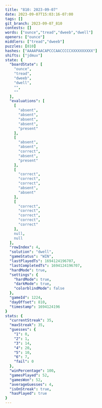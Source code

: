 ```yaml
---
title: "810: 2023-09-07"
date: 2023-09-07T15:03:16-07:00
tags: []
git_branch: 2023-09-07_810
contests: []
words: ["ounce","tread","dweeb","dwell"]
openers: ["ounce"]
middlers: ["tread","dweeb"]
puzzles: [810]
hashes: ["AAAAPAACAPCCCAACCCCCXXXXXXXXXX"]
shifts: ["jdmuv"]
state: {
  "boardState": [
    "ounce",
    "tread",
    "dweeb",
    "dwell",
    "",
    ""
  ],
  "evaluations": [
    [
      "absent",
      "absent",
      "absent",
      "absent",
      "present"
    ],
    [
      "absent",
      "absent",
      "correct",
      "absent",
      "present"
    ],
    [
      "correct",
      "correct",
      "correct",
      "absent",
      "absent"
    ],
    [
      "correct",
      "correct",
      "correct",
      "correct",
      "correct"
    ],
    null,
    null
  ],
  "rowIndex": 4,
  "solution": "dwell",
  "gameStatus": "WIN",
  "lastPlayedTs": 1694124196707,
  "lastCompletedTs": 1694124196707,
  "hardMode": true,
  "settings": {
    "hardMode": true,
    "darkMode": true,
    "colorblindMode": false
  },
  "gameId": 1224,
  "dayOffset": 810,
  "timestamp": 1694124196
}
stats: {
  "currentStreak": 35,
  "maxStreak": 35,
  "guesses": {
    "1": 0,
    "2": 1,
    "3": 14,
    "4": 20,
    "5": 10,
    "6": 7,
    "fail": 0
  },
  "winPercentage": 100,
  "gamesPlayed": 52,
  "gamesWon": 52,
  "averageGuesses": 4,
  "isOnStreak": true,
  "hasPlayed": true
}
---
```

<!-- more -->
